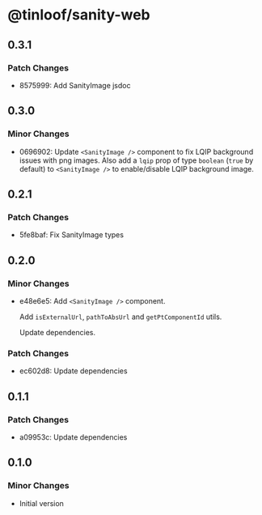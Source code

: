 # @tinloof/sanity-web

## 0.3.1

### Patch Changes

- 8575999: Add SanityImage jsdoc

## 0.3.0

### Minor Changes

- 0696902: Update `<SanityImage />` component to fix LQIP background issues with png images.
  Also add a `lqip` prop of type `boolean` (`true` by default) to `<SanityImage />` to enable/disable LQIP background image.

## 0.2.1

### Patch Changes

- 5fe8baf: Fix SanityImage types

## 0.2.0

### Minor Changes

- e48e6e5: Add `<SanityImage />` component.

  Add `isExternalUrl`, `pathToAbsUrl` and `getPtComponentId` utils.

  Update dependencies.

### Patch Changes

- ec602d8: Update dependencies

## 0.1.1

### Patch Changes

- a09953c: Update dependencies

## 0.1.0

### Minor Changes

- Initial version
